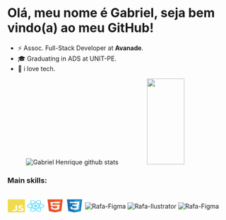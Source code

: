 # Olá, meu nome é Gabriel, seja bem vindo(a) ao meu GitHub!
- ⚡ Assoc. Full-Stack Developer at **Avanade**.
- 🎓 Graduating in ADS at UNIT-PE.
- 💬 i love tech.

<div align="center">  
  <img width="49%" height="195px" src="https://github-readme-stats.vercel.app/api?username=gabxhen&show_icons=true&count_private=true&hide_border=true&title_color=00bfbf&icon_color=00bfbf&text_color=c9d1d9&bg_color=0d1117" alt="Gabriel Henrique github stats" /> 
  <img width="41%" height="195px" src="https://github-readme-stats.vercel.app/api/top-langs/?username=gabxhen&layout=compact&hide_border=true&title_color=00bfbf&text_color=00bfbf&bg_color=0d1117" />
</div>

### Main skills:
<div style="display: inline_block"><br>
  <img align="center" alt="Rafa-Js" height="30" width="40" src="https://raw.githubusercontent.com/devicons/devicon/master/icons/javascript/javascript-plain.svg">
  <img align="center" alt="Rafa-React" height="30" width="40" src="https://raw.githubusercontent.com/devicons/devicon/master/icons/react/react-original.svg">
  <img align="center" alt="Rafa-HTML" height="30" width="40" src="https://raw.githubusercontent.com/devicons/devicon/master/icons/html5/html5-original.svg">
  <img align="center" alt="Rafa-CSS" height="30" width="40" src="https://raw.githubusercontent.com/devicons/devicon/master/icons/css3/css3-original.svg">
  <img align="center" alt="Rafa-Figma" height="30" width="40" img src="https://cdn.jsdelivr.net/gh/devicons/devicon/icons/figma/figma-original.svg">
  <img align="center" alt="Rafa-Ilustrator" height="30" width="40" img src="https://cdn.jsdelivr.net/gh/devicons/devicon/icons/illustrator/illustrator-line.svg">
  <img align="center" alt="Rafa-Figma" height="30" width="40" img src="https://cdn.jsdelivr.net/gh/devicons/devicon/icons/photoshop/photoshop-plain.svg">
</div>
  

